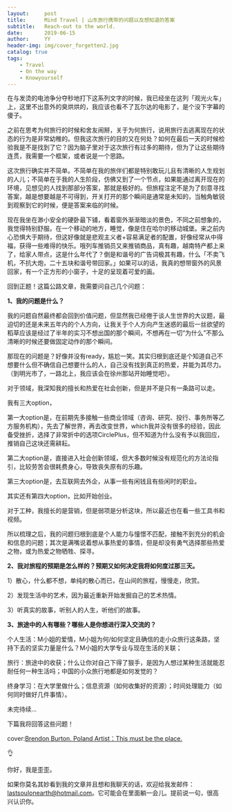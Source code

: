```yaml
---
layout:     post
title:      Mind Travel | 山东旅行携带的问题以及想知道的答案
subtitle:   Reach-out to the world.
date:       2019-06-15
author:     YY
header-img: img/cover_forgetten2.jpg
catalog: true
tags:
    - Travel
    - On the way
    - Knowyourself
---
```


在与发烫的电池争分夺秒地打下这系列文字的时候，我已经坐在这列「观光火车」上，这里不出意外的臭烘烘的，我应该也看不了瓦尔达的电影了，是个没下字幕的傻子。

之前在思考为何旅行的时候和舍友闹掰，关于为何旅行，说用旅行去逃离现在的状态的行为是非常幼稚的。但我这次旅行的目的又在何处？如何在最后一天的时候检验我是不是找到了它？因为脑子里对于这次旅行有过多的期待，但为了让这些期待连贯，我需要一个框架，或者说是一个思路。

这次旅行确实并不简单。不简单在我的旅伴们都是特别敢玩儿且有清晰的人生规划的人儿；不简单在于我的人生阶段，仿佛又到了一个节点，如果能通过离开现在的环境，见想见的人找到那部分答案，那就是极好的。但旅程注定不是为了刻意寻找答案，越是想要越是不可得到，开关打开的那个瞬间是通常是未知的，当触角敏锐到观察到它的时候，便是答案来临的时候。

现在我坐在渺小安全的硬卧最下铺，看着窗外渐渐暗淡的景色，不同之前想象的，我觉得特别舒服。在一个移动的地方，睡觉，像是住在哈尔的移动城堡。来之前内心恐惧大于期待，但这好像就是悲观主义者+容易满足者的配置，好像经常从中得福，获得一些难得的快乐。哦列车推销员又来推销商品，真有趣，越南特产都上来了，给家人带点，这是什么年代了？倒是和谐号的广告词极其有趣，什么「不卖飞机，不抗大炮，二十五块和谐号带回家。」如果可以的话，我真的想带窗外的风景回家，有一个正方形的小窗子，十足的呈现着可爱的画。

回到正题！这篇公路文章，我需要问自己几个问题：

**1、我的问题是什么？**

我的问题自然最终都会回到价值问题，但显然我已经倦于谈人生世界的大议题，最迫切的还是未来五年内的个人方向，让我关于个人方向产生迷惑的最后一丝欲望的稻草应该是经过了半年的实习不想出国的那个瞬间，不想再在一切“为什么”不那么清晰的时候还要做固定动作的那个瞬间。

那现在的问题是？好像并没有ready，尴尬一笑。其实归根到底还是个知道自己不想要什么但不确信自己想要什么的人，自己没有找到真正的热爱，并能为其尽力。（到明光市了，一路北上，我应该会在徐州那站开始睡觉吧）。

对于领域，我深知我的擅长和热爱在社会创新，但是并不是只有一条路可以走。

我有三大option，

第一大option是，在前期先多接触一些商业领域（咨询、研究、投行、事务所等乙方服务机构），先去了解世界，再去改变世界，which我并没有很多的经验，因此备受挫折，选择了非常折中的选项CirclePlus，但不知道为什么没有予以我回应，推销自己这块还需耕耘。

第二大option是，直接进入社会创新领域，但大多数时候没有规范化的方法论指引，比较劳苦会很耗费身心，导致丧失原有的乐趣。

第三大option是，去互联网去外企，从事一些有闲钱且有些闲时的职业。

其实还有第四大option，比如开始创业。

对于工种，我擅长的是营销，但是弱项是分析这块，所以最近也在看一些工具书和视频。

所以梳理之后，我的问题归根到底是个人能力与憧憬不匹配，接触不到充分的机会和信息的问题；其次是满嘴说着想从事热爱的事情，但是却没有勇气选择那些热爱之物，或为热爱之物牺牲、探寻。

**2、我对旅程的预期是怎么样的？预期又如何决定我将如何度过那三天。**

1）散心，什么都不想，单纯的散心而已，在山间的旅程，慢慢走，欣赏。

2）发现生活中的艺术，因为最近重新开始发掘自己的艺术热情。

3）听真实的故事，听别人的人生，听他们的故事。

**3、旅途中的人有哪些？哪些人是你想进行深入交流的？**

个人生活：M小姐的爱情，M小姐为何/如何坚定且确信的走小众旅行这条路，坚持下去的坚实力量是什么？M小姐的大学专业与现在生活的关联；

旅行：旅途中的收获；什么让你对自己下得了狠手，是因为人想过某种生活就能忍耐任何一种生活吗；中国的小众旅行地都是如何发觉的？

终身学习：在大学里做什么；信息资源（如何收集好的资源）；时间处理能力（如何同时做好几件事情）。

未完待续...

下篇我将回答这些问题！

cover:[Brendon Burton, Poland Artist：This must be the place.](www.brendonburton.com)

👌

你好，我是歪歪。

如果你莫名其妙看到我的文章并且想和我聊天的话，欢迎给我发邮件：lastsoulonearth@hotmail.com。它可能会在里面躺一会儿。提前说一句，很高兴认识你。







